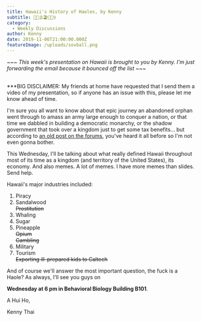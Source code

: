```yaml
---
title: Hawaii's History of Haoles, by Kenny
subtitle: 🥥🌴⛱️🏖️🌊🏄‍♀️
category:
  - Weekly Discussions
author: Kenny
date: 2019-11-06T21:00:00.000Z
featureImage: /uploads/sovball.png
---
```

*\~\~\~ This week's presentation on Hawaii is brought to you by Kenny. I'm just forwarding the email because it bounced off the list \~\~\~*

\
\*\**BIG DISCLAIMER: My friends at home have requested that I send them a video of my presentation, so if anyone has an issue with this, please let me know ahead of time.



I'm sure you all want to know about that epic journey an abandoned orphan went through to amass an army large enough to conquer a nation, or that time we dabbled in building a democratic monarchy, or the shadow government that took over a kingdom just to get some tax benefits... but according to [an old post on the forums](https://forum.caltechsovereignty.club/t/june-19-the-kingdom-of-hawai-i/109), you've heard it all before so I'm not even gonna bother.



This Wednesday, I'll be talking about what really defined Hawaii throughout most of its time as a kingdom (and territory of the United States), its economy. And also memes. A lot of memes. I have more memes than slides. Send help.



Hawaii's major industries included:

1. Piracy
2. Sandalwood\
   ~~Prostitution~~
3. Whaling
4. Sugar
5. Pineapple\
   ~~Opium\
   Gambling~~
6. Military
7. Tourism\
   ~~Exporting ill-prepared kids to Caltech~~

And of course we'll answer the most important question, the fuck is a Haole? As always, I'll see you guys on

**Wednesday at 6 pm in Behavioral Biology Building B101**.



A Hui Ho,

Kenny Thai